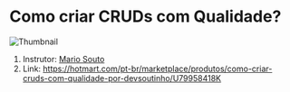 # Como criar CRUDs com Qualidade? 

![Thumbnail](https://static-media.hotmart.com/87ed_gt7_lYEt0Df4Bw1Wh4Arsw=/300x300/smart/filters:format(webp):background_color(white)/hotmart/product_pictures/4ace1b5f-58ac-4b8a-8ec2-223c8e0af6d2/fotoprincipal.jpg?w=920)

1. Instrutor: [Mario Souto](https://github.com/omariosouto)
2. Link: https://hotmart.com/pt-br/marketplace/produtos/como-criar-cruds-com-qualidade-por-devsoutinho/U79958418K
